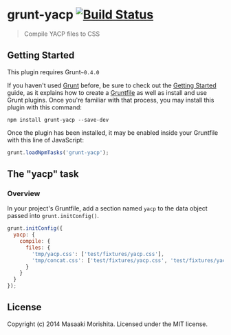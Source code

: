 # grunt-yacp [![Build Status](https://travis-ci.org/morishitter/grunt-yacp.svg)](https://travis-ci.org/morishitter/grunt-yacp)

> Compile YACP files to CSS

## Getting Started
This plugin requires Grunt`~0.4.0`

If you haven't used [Grunt](http://gruntjs.com/) before, be sure to check out the [Getting Started](http://gruntjs.com/getting-started) guide, as it explains how to create a [Gruntfile](http://gruntjs.com/sample-gruntfile) as well as install and use Grunt plugins. Once you're familiar with that process, you may install this plugin with this command:

```shell
npm install grunt-yacp --save-dev
```

Once the plugin has been installed, it may be enabled inside your Gruntfile with this line of JavaScript:

```js
grunt.loadNpmTasks('grunt-yacp');
```

## The "yacp" task

### Overview
In your project's Gruntfile, add a section named `yacp` to the data object passed into `grunt.initConfig()`.

```js
grunt.initConfig({
  yacp: {
    compile: {
      files: {
        'tmp/yacp.css': ['test/fixtures/yacp.css'],
        'tmp/concat.css': ['test/fixtures/yacp.css', 'test/fixtures/yacp2.css'],
      }
    }
  }
});
```

## License
Copyright (c) 2014 Masaaki Morishita. Licensed under the MIT license.
